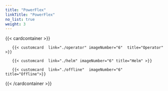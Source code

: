 ```yaml
---
title: "PowerFlex"
linkTitle: "PowerFlex"
no_list: true
weight: 3
---
```


{{< cardcontainer >}}

       {{< customcard  link="./operator" imageNumber="6"  title="Operator" >}}

       {{< customcard  link="./helm" imageNumber="6" title="Helm" >}}

       {{< customcard  link="./offline"  imageNumber="6" title="Offline">}}

{{< /cardcontainer >}}